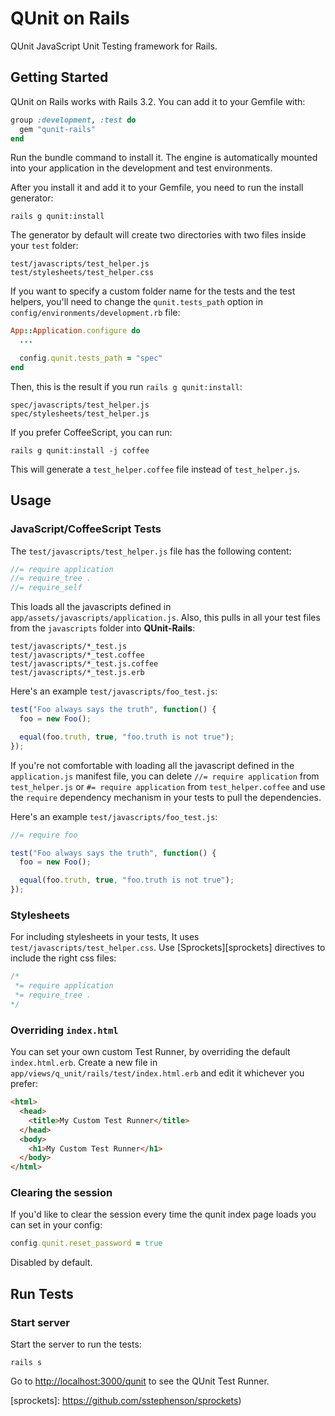 QUnit on Rails
==============

QUnit JavaScript Unit Testing framework for Rails.

Getting Started
---------------

QUnit on Rails works with Rails 3.2. You can add it to your Gemfile with:

```ruby
group :development, :test do
  gem "qunit-rails"
end
```

Run the bundle command to install it. The engine is automatically mounted
into your application in the development and test environments.

After you install it and add it to your Gemfile, you need to run the install
generator:

    rails g qunit:install

The generator by default will create two directories with two files inside
your `test` folder:

    test/javascripts/test_helper.js
    test/stylesheets/test_helper.css

If you want to specify a custom folder name for the tests and the test helpers,
you'll need to change the `qunit.tests_path` option in `config/environments/development.rb`
file:

```ruby
App::Application.configure do
  ...

  config.qunit.tests_path = "spec"
end
```

Then, this is the result if you run `rails g qunit:install`:

    spec/javascripts/test_helper.js
    spec/stylesheets/test_helper.js

If you prefer CoffeeScript, you can run:

    rails g qunit:install -j coffee

This will generate a `test_helper.coffee` file instead of `test_helper.js`.

Usage
-----

### JavaScript/CoffeeScript Tests

The `test/javascripts/test_helper.js` file has the following content:

```javascript
//= require application
//= require_tree .
//= require_self
```

This loads all the javascripts defined in `app/assets/javascripts/application.js`.
Also, this pulls in all your test files from the `javascripts` folder into
**QUnit-Rails**:

    test/javascripts/*_test.js
    test/javascripts/*_test.coffee
    test/javascripts/*_test.js.coffee
    test/javascripts/*_test.js.erb

Here's an example `test/javascripts/foo_test.js`:

```javascript
test("Foo always says the truth", function() {
  foo = new Foo();

  equal(foo.truth, true, "foo.truth is not true");
});
```

If you're not comfortable with loading all the javascript defined in the
`application.js` manifest file, you can delete `//= require application`
from `test_helper.js` or `#= require application` from `test_helper.coffee`
and use the `require` dependency mechanism in your tests to pull the dependencies.

Here's an example `test/javascripts/foo_test.js`:

```javascript
//= require foo

test("Foo always says the truth", function() {
  foo = new Foo();

  equal(foo.truth, true, "foo.truth is not true");
});
```

### Stylesheets

For including stylesheets in your tests, It uses
`test/javascripts/test_helper.css`. Use [Sprockets][sprockets]
directives to include the right css files:

```css
/*
 *= require application
 *= require_tree .
*/
```

### Overriding `index.html`

You can set your own custom Test Runner, by overriding
the default `index.html.erb`. Create a new file in
`app/views/q_unit/rails/test/index.html.erb` and edit it
whichever you prefer:

```html
<html>
  <head>
    <title>My Custom Test Runner</title>
  </head>
  <body>
    <h1>My Custom Test Runner</h1>
  </body>
</html>
```

### Clearing the session
If you'd like to clear the session every time the qunit index page loads you can set in your config:
```ruby
config.qunit.reset_password = true
```
Disabled by default.

Run Tests
---------

### Start server

Start the server to run the tests:

    rails s

Go to <http://localhost:3000/qunit> to see the QUnit Test Runner.

[sprockets]: https://github.com/sstephenson/sprockets)
